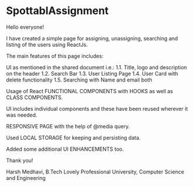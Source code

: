 # SpottablAssignment

Hello everyone!

I have created a simple page for assigning, unassigning, searching and listing of the users using ReactJs.

The main features of this page includes:

UI as mentioned in the shared document i.e.: 1.1. Title, logo and description on the header 1.2. Search Bar 1.3. User Listing Page 1.4. User Card with delete functionality 1.5. Searching with Name and email both

Usage of React FUNCTIONAL COMPONENTS with HOOKS as well as CLASS COMPONENTS.

UI includes individual components and these have been reused wherever it was needed.

RESPONSIVE PAGE with the help of @media query.

Used LOCAL STORAGE for keeping and persisting data.

Added some additional UI ENHANCEMENTS too.

Thank you!

Harsh Medhavi, B.Tech Lovely Professional University, Computer Science and Engineering
